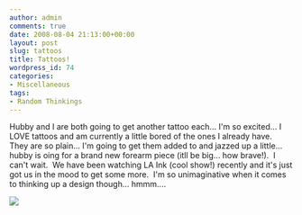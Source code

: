 ```yaml
---
author: admin
comments: true
date: 2008-08-04 21:13:00+00:00
layout: post
slug: tattoos
title: Tattoos!
wordpress_id: 74
categories:
- Miscellaneous
tags:
- Random Thinkings
---
```


Hubby and I are both going to get another tattoo each... I'm so excited... I LOVE tattoos and am currently a little bored of the ones I already have.  They are so plain... I'm going to get them added to and jazzed up a little... hubby is oing for a brand new forearm piece (itll be big... how brave!).  I can't wait.  We have been watching LA Ink (cool show!) recently and it's just got us in the mood to get some more.  I'm so unimaginative when it comes to thinking up a design though... hmmm....

![](https://blogger.googleusercontent.com/tracker/251139911615938991-1075864618527976959?l=www.outmumbered.com)

